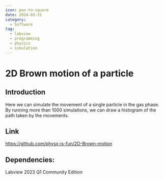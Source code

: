 ```yaml
---
icon: pen-to-square
date: 2024-03-31
category:
  - Software
tag:
  - labview
  - programming
  - physics
  - simulation
---
```


# 2D Brown motion of a particle

<!-- more -->

## Introduction

Here we can simulate the movement of a single particle in the gas phase. By running more than 1000 simulations, we can draw a histogram of the path taken by the movements.

## Link

<https://github.com/physx-is-fun/2D-Brown-motion>

## Dependencies:

Labview 2023 Q1 Community Edition
